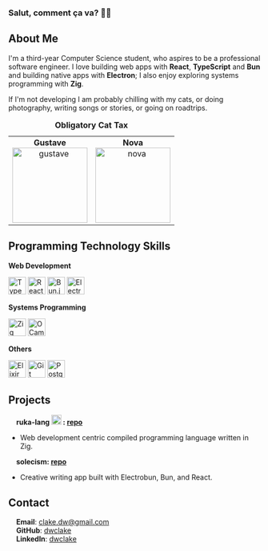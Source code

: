 ### Salut, comment ça va? 🙋‍♂️

## About Me

I'm a third-year Computer Science student, who aspires to be a professional software engineer. I love building web apps with **React**, **TypeScript** and **Bun** and building native apps with **Electron**; I also enjoy exploring systems programming with **Zig**.

If I'm not developing I am probably chilling with my cats, or doing photography, writing songs or stories, or going on roadtrips.

<table>
  <caption><strong>Obligatory Cat Tax</strong></caption>
  <tr>
    <td align="center">
      <strong>Gustave</strong><br>
      <img src="./images/gustave.png" alt="gustave" width="150" height="150" />
    </td>
    <td align="center">
      <strong>Nova</strong><br>
      <img src="./images/nova.png" alt="nova" width="150" height="150" />
    </td>
  </tr>
</table>

## Programming Technology Skills

**Web Development**
<div align="left">
  	<img width="35" src="https://raw.githubusercontent.com/marwin1991/profile-technology-icons/refs/heads/main/icons/typescript.png" alt="TypeScript" title="TypeScript"/>
	<img width="35" src="https://raw.githubusercontent.com/marwin1991/profile-technology-icons/refs/heads/main/icons/react.png" alt="React" title="React"/>
	<img width="35" src="https://raw.githubusercontent.com/marwin1991/profile-technology-icons/refs/heads/main/icons/bun_js.png" alt="Bun.js" title="Bun.js"/>
	<img width="35" src="https://raw.githubusercontent.com/marwin1991/profile-technology-icons/refs/heads/main/icons/electron.png" alt="Electron" title="Electron"/>
</div>

**Systems Programming**
<div align="left">
  	<img width="35" src="https://raw.githubusercontent.com/marwin1991/profile-technology-icons/refs/heads/main/icons/ziglang.png" alt="Zig" title="Zig"/>
	<img width="35" src="https://cdn.jsdelivr.net/gh/devicons/devicon@latest/icons/ocaml/ocaml-original.svg" alt="OCaml" title="OCaml"/>
</div>

**Others**
<div align="left">
	<img width="35" src="https://cdn.jsdelivr.net/gh/devicons/devicon@latest/icons/elixir/elixir-original.svg" alt="Elixir" title="Elixir" />
  	<img width="35" src="https://raw.githubusercontent.com/marwin1991/profile-technology-icons/refs/heads/main/icons/git.png" alt="Git" title="Git"/>
	<img width="35" src="https://raw.githubusercontent.com/marwin1991/profile-technology-icons/refs/heads/main/icons/postgresql.png" alt="PostgreSQL" title="PostgreSQL"/>
</div>

## Projects

&nbsp;&nbsp;&nbsp;&nbsp;**ruka-lang <img src="https://github.com/ruka-lang/ruka/blob/main/branding/png/ruka-green-transparent.png" alt="ruka" width="20"/> : [repo](https://github.com/ruka-lang)**    
- Web development centric compiled programming language written in Zig.  

&nbsp;&nbsp;&nbsp;&nbsp;**solecism: [repo](https://github.com/dwclake/solecism.app)**   
- Creative writing app built with Electrobun, Bun, and React.
  
## Contact

&nbsp;&nbsp;&nbsp;&nbsp;**Email**: clake.dw@gmail.com   
&nbsp;&nbsp;&nbsp;&nbsp;**GitHub**: [dwclake](https://github.com/dwclake)   
&nbsp;&nbsp;&nbsp;&nbsp;**LinkedIn**: [dwclake](https://www.linkedin.com/in/dwclake/)
